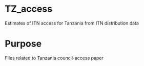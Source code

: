 # TZ_access
Estimates of ITN access for Tanzania from ITN distribution data

# Purpose
Files related to Tanzania council-access paper
